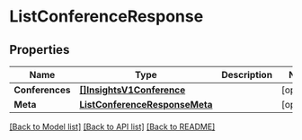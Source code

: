 # ListConferenceResponse

## Properties

Name | Type | Description | Notes
------------ | ------------- | ------------- | -------------
**Conferences** | [**[]InsightsV1Conference**](InsightsV1Conference.md) |  |[optional] 
**Meta** | [**ListConferenceResponseMeta**](ListConferenceResponseMeta.md) |  |[optional] 

[[Back to Model list]](../README.md#documentation-for-models) [[Back to API list]](../README.md#documentation-for-api-endpoints) [[Back to README]](../README.md)


